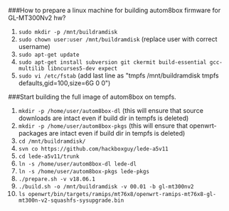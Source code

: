 ###How to prepare a linux machine for building autom8box firmware for GL-MT300Nv2 hw?
1. ```sudo mkdir -p /mnt/buildramdisk```
2. ```sudo chown user:user /mnt/buildramdisk``` (replace user with correct username)
3. ```sudo apt-get update```
4. ```sudo apt-get install subversion git ckermit build-essential gcc-multilib libncurses5-dev expect```
5. ```sudo vi /etc/fstab``` (add last line as "tmpfs   /mnt/buildramdisk    tmpfs   defaults,gid=100,size=6G 0 0")

###Start building the full image of autom8box on tempfs.
1. ```mkdir -p /home/user/autom8box-dl``` (this will ensure that source downloads are intact even if build dir in tempfs is deleted)
2. ```mkdir -p /home/user/autom8box-pkgs``` (this will ensure that openwrt-packages are intact even if build dir in tempfs is deleted)
3. ```cd /mnt/buildramdisk/```
4. ```svn co https://github.com/hackboxguy/lede-a5v11```
5. ```cd lede-a5v11/trunk```
6. ```ln -s /home/user/autom8box-dl lede-dl```
7. ```ln -s /home/user/autom8box-pkgs lede-pkgs```
8. ```./prepare.sh -v v18.06.1```
9. ```./build.sh -o /mnt/buildramdisk -v 00.01 -b gl-mt300nv2```
10. ```ls openwrt/bin/targets/ramips/mt76x8/openwrt-ramips-mt76x8-gl-mt300n-v2-squashfs-sysupgrade.bin```
         

